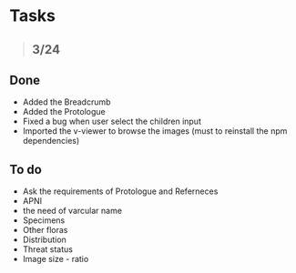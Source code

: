 # Tasks
> ## 3/24
## Done
- Added the Breadcrumb 
- Added the Protologue
- Fixed a bug when user select the children input
- Imported the v-viewer to browse the images (must to reinstall the npm dependencies)
## To do
- Ask the requirements of Protologue and Referneces
- APNI
- the need of varcular name 
- Specimens 
- Other floras
- Distribution
- Threat status
- Image size - ratio
